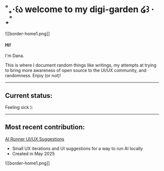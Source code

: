 # ˚₊‧꒰ა welcome to my digi-garden ໒꒱ ‧₊˚

![[border-home1.png]]

#### Hi!
I'm Dana.

This is where I document random things like writings, my attempts at trying to bring more awareness of open source to the UI/UX community, and randomness. Enjoy (or not)!

---
## Current status:
Feeling sick ):

---
## Most recent contribution:
[AI Runner UI/UX Suggestions](https://github.com/orgs/Capsize-Games/discussions/1677)
- Small UX iterations and UI suggestions for a way to run AI locally
- Created in May 2025

![[border-home1.png]]
